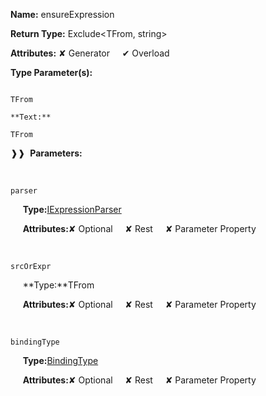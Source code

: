 **Name:** ensureExpression

**Return Type:** Exclude<TFrom, string>

**Attributes:** ✘ Generator&nbsp;&nbsp;&nbsp;&nbsp;&nbsp;✔ Overload

**Type Parameter(s):**

```**Name:**

TFrom

**Text:**

TFrom

```

❱❱&nbsp;&nbsp;**Parameters:**

&nbsp;&nbsp;&nbsp;&nbsp;&nbsp;
```
parser
```

&nbsp;&nbsp;&nbsp;&nbsp;&nbsp;**Type:**[IExpressionParser](https://gitbook-18.gitbook.io/au//runtime/binding/expression-parser/interfaces/iexpressionparser)

&nbsp;&nbsp;&nbsp;&nbsp;&nbsp;**Attributes:**✘ Optional&nbsp;&nbsp;&nbsp;&nbsp;&nbsp;✘ Rest&nbsp;&nbsp;&nbsp;&nbsp;&nbsp;✘ Parameter Property

&nbsp;&nbsp;&nbsp;&nbsp;&nbsp;
```
srcOrExpr
```

&nbsp;&nbsp;&nbsp;&nbsp;&nbsp;**Type:**TFrom

&nbsp;&nbsp;&nbsp;&nbsp;&nbsp;**Attributes:**✘ Optional&nbsp;&nbsp;&nbsp;&nbsp;&nbsp;✘ Rest&nbsp;&nbsp;&nbsp;&nbsp;&nbsp;✘ Parameter Property

&nbsp;&nbsp;&nbsp;&nbsp;&nbsp;
```
bindingType
```

&nbsp;&nbsp;&nbsp;&nbsp;&nbsp;**Type:**[BindingType](https://gitbook-18.gitbook.io/au//runtime/binding/expression-parser/enums/bindingtype)

&nbsp;&nbsp;&nbsp;&nbsp;&nbsp;**Attributes:**✘ Optional&nbsp;&nbsp;&nbsp;&nbsp;&nbsp;✘ Rest&nbsp;&nbsp;&nbsp;&nbsp;&nbsp;✘ Parameter Property

